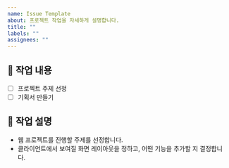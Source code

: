 ```yaml
---
name: Issue Template
about: 프로젝트 작업을 자세하게 설명합니다.
title: ""
labels: ""
assignees: ""
---
```


## 🥝 작업 내용

- [ ] 프로젝트 주제 선정
- [ ] 기획서 만들기

## 🌽 작업 설명

- 웹 프로젝트를 진행할 주제를 선정합니다.
- 클라이언트에서 보여질 화면 레이아웃을 정하고, 어떤 기능을 추가할 지 결정합니다.
